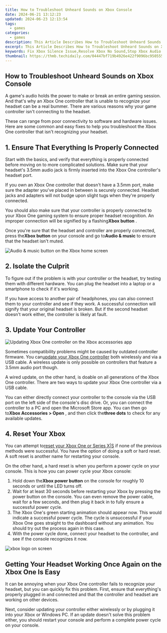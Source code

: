 ```yaml
---
title: How to Troubleshoot Unheard Sounds on Xbox Console
date: 2024-06-21 13:12:23
updated: 2024-06-23 12:13:54
tags:
  - games
categories:
  - games
description: This Article Describes How to Troubleshoot Unheard Sounds on Xbox Console
excerpt: This Article Describes How to Troubleshoot Unheard Sounds on Xbox Console
keywords: Fix Xbox Silence Issue,Resolve Xbox No Sound,Stop Xbox Audio Failure,Eliminate Xbox Sound Loss,Diagnose Xbox Mute Problem,Solve Console Sound Gone Quiet,Troubleshoot Silent Xbox Speakers
thumbnail: https://thmb.techidaily.com/04447bf719b4926e422f9096bc950555ee7a86c16477a8d9fa6304264e3f24e3.jpg
---
```


## How to Troubleshoot Unheard Sounds on Xbox Console

 A game's audio holds the power to make or break an entire gaming session. And that's why an Xbox One controller that is unable to recognize your headset can be a real bummer. There are various reasons why your game controller isn't connecting to the headset.

 These can range from poor connectivity to software and hardware issues. Here are some common and easy fixes to help you troubleshoot the Xbox One controller that isn't recognizing your headset.

## 1\. Ensure That Everything Is Properly Connected

 Start with the basics, and verify that everything is properly connected before moving on to more complicated solutions. Make sure that your headset's 3.5mm audio jack is firmly inserted into the Xbox One controller's headset port.

 If you own an Xbox One controller that doesn't have a 3.5mm port, make sure the adapter you've placed in between is securely connected. Headset jacks and adapters will not budge upon slight tugs when they're properly connected.

 You should also make sure that your controller is properly connected to your Xbox One gaming system to ensure proper headset recognition. An improper connection will be signified by a flashing**Xbox button** .

 Once you're sure that the headset and controller are properly connected, press the**Xbox button** on your console and go to**Audio & music** to ensure that the headset isn't muted.

![Audio & music button on the Xbox home screen](https://static1.makeuseofimages.com/wordpress/wp-content/uploads/2023/10/xbox-home-screen.jpeg)

## 2\. Isolate the Culprit

 To figure out if the problem is with your controller or the headset, try testing them with different hardware. You can plug the headset into a laptop or a smartphone to check if it's working.

 If you have access to another pair of headphones, you can also connect them to your controller and see if they work. A successful connection will signify that your original headset is broken. But if the second headset doesn't work either, the controller is likely at fault.

## 3\. Update Your Controller

![Updating Xbox One controller on the Xbox accessories app](https://static1.makeuseofimages.com/wordpress/wp-content/uploads/2023/10/updating-xbox-one-controller.jpeg)

 Sometimes compatibility problems might be caused by outdated controller firmware. You can[update your Xbox One controller](https://www.makeuseof.com/how-to-update-xbox-one-and-series-controllers/) both wirelessly and via a USB cable. A wireless update is only possible on controllers that feature a 3.5mm audio port though.

 A wired update, on the other hand, is doable on all generations of the Xbox One controller. There are two ways to update your Xbox One controller via a USB cable.

 You can either directly connect your controller to the console via the USB port on the left side of the console's disc drive. Or, you can connect the controller to a PC and open the Microsoft Store app. You can then go to**Xbox Accessories > Open** , and then click the**three dots** to check for any available updates.

## 4\. Reset Your Xbox

 You can attempt to[reset your Xbox One or Series X|S](https://www.makeuseof.com/tag/reset-xbox-one-xbox-360/) if none of the previous methods were successful. You have the option of doing a soft or hard reset. A soft reset is another name for restarting your console.

 On the other hand, a hard reset is when you perform a power cycle on your console. This is how you can power cycle your Xbox console:

1. Hold down the**Xbox power button** on the console for roughly 10 seconds or until the LED turns off.
2. Wait for at least 30 seconds before restarting your Xbox by pressing the power button on the console. You can even remove the power cable, wait for a few seconds, and then plug it back in to fully ensure a successful power cycle.
3. The Xbox One's green starting animation should appear now. This would indicate a successful power cycle. The cycle is unsuccessful if your Xbox One goes straight to the dashboard without any animation. You should try out the process again in this case.
4. With the power cycle done, connect your headset to the controller, and see if the console recognizes it now.

![xbox logo on screen](https://static1.makeuseofimages.com/wordpress/wp-content/uploads/2023/10/xbox-load-up.jpeg)

## Getting Your Headset Working Once Again on the Xbox One Is Easy

 It can be annoying when your Xbox One controller fails to recognize your headset, but you can quickly fix this problem. First, ensure that everything's properly plugged in and connected and that the controller and headset are working on other devices.

 Next, consider updating your controller either wirelessly or by plugging it into your Xbox or Windows PC. If an update doesn't solve this problem either, you should restart your console and perform a complete power cycle on your console.


<ins class="adsbygoogle"
     style="display:block"
     data-ad-format="autorelaxed"
     data-ad-client="ca-pub-7571918770474297"
     data-ad-slot="1223367746"></ins>



<ins class="adsbygoogle"
     style="display:block"
     data-ad-client="ca-pub-7571918770474297"
     data-ad-slot="8358498916"
     data-ad-format="auto"
     data-full-width-responsive="true"></ins>
